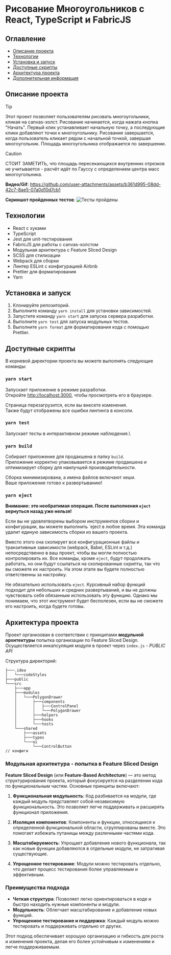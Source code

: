 # Рисование Многоугольников с React, TypeScript и FabricJS

## Оглавление

- [Описание проекта](#описание-проекта)
- [Технологии](#технологии)
- [Установка и запуск](#установка-и-запуск)
- [Доступные скрипты](#доступные-скрипты)
- [Архитектура проекта](#архитектура-проекта)
- [Дополнительная информация](#дополнительная-информация)

## Описание проекта

> [!TIP]
> Этот проект позволяет пользователям рисовать многоугольники, кликая на canvas-холст.
> Рисование начинается, когда нажата кнопка "Начать".
> Первый клик устанавливает начальную точку, а последующие клики добавляют точки к многоугольнику.
> Рисование завершается, когда пользователь кликает рядом с начальной точкой, завершая многоугольник.
> Площадь многоугольника отображается по завершении.

> [!CAUTION]
> СТОИТ ЗАМЕТИТЬ, что площадь пересекающихся внутренних отрезков не учитывается - расчёт идёт по Гауссу с определением центра масс многоугольника.

**Видео/Gif**:
https://github.com/user-attachments/assets/b361d995-08dd-42c7-8ae5-07a0d10d7cb1

**Скриншот пройденных тестов**:
![Тесты пройдены](https://github.com/user-attachments/assets/7e9d2376-9a9c-4ded-8d4b-6ef8b1942bb8)

## Технологии

- React с хуками
- TypeScript
- Jest для unit-тестирования
- FabricJS для работы с canvas-холстом
- Модульная архитектура с Feature Sliced Design
- SCSS для стилизации
- Webpack для сборки
- Линтер ESLint с конфигурацией Airbnb
- Prettier для форматирования
- Yarn

## Установка и запуск

1. Клонируйте репозиторий.
2. Выполните команду `yarn install` для установки зависимостей.
3. Запустите команду `yarn start` для запуска сервера разработки.
4. Выполните `yarn test` для запуска модульных тестов.
5. Выполните `yarn format` для форматирования кода с помощью Prettier.

## Доступные скрипты

В корневой директории проекта вы можете выполнять следующие команды:

### `yarn start`

Запускает приложение в режиме разработки.\
Откройте [http://localhost:3000](http://localhost:3000), чтобы просмотреть его в браузере.

Страница перезагрузится, если вы внесете изменения.\
Также будут отображены все ошибки линтинга в консоли.

### `yarn test`

Запускает тесты в интерактивном режиме наблюдения.\

### `yarn build`

Собирает приложение для продакшена в папку `build`.\
Приложение корректно упаковывается в режиме продакшена и оптимизирует сборку для наилучшей производительности.

Сборка минимизирована, а имена файлов включают хеши.\
Ваше приложение готово к развертыванию!

### `yarn eject`

**Внимание: это необратимая операция. После выполнения `eject` вернуться назад уже нельзя!**

Если вы не удовлетворены выбором инструментов сборки и конфигурации, вы можете выполнить `eject в любое время. Эта команда удалит единую зависимость сборки из вашего проекта.

Вместо этого она скопирует все конфигурационные файлы и транзитивные зависимости (webpack, Babel, ESLint и т.д.) непосредственно в ваш проект, чтобы вы могли полностью контролировать их. Все команды, кроме `eject`, будут продолжать работать, но они будут ссылаться на скопированные скрипты, так что вы сможете их настроить. На этом этапе вы будете полностью ответственны за настройку.

Не обязательно использовать `eject`. Курсивный набор функций подходит для небольших и средних развертываний, и вы не должны чувствовать себя обязанным использовать эту функцию. Однако мы понимаем, что этот инструмент будет бесполезен, если вы не сможете его настроить, когда будете готовы.

## Архитектура проекта

Проект организован в соответствии с принципами **модульной архитектуры** попытка организации по Feature Sliced Design.
Осуществляется инкапсуляция модуля в проект через `index.js` - _PUBLIC API_

Структура директорий:

```
├───.idea
│   └───codeStyles
├───public
└───src
    ├───app
    ├───modules
    │   └───PolygonDrawer
    │       ├───components
    │       │   ├───ControlPanel
    │       │   └───PolygonDrawer
    │       ├───helpers
    │       ├───hooks
    │       └───tests
    └───shared
        ├───assets
        ├───types
        └───ui
            └───ControlButton
// конфиги
```

### Модульная архитектура - попытка в Feature Sliced Design

**Feature Sliced Design** (или **Feature-Based Architecture**) — это метод структурирования проекта, который фокусируется на разделении кода по функциональным частям. Основные принципы включают:

1. **Функциональная модульность**: Код разбивается на модули, где каждый модуль представляет собой независимую функциональность. Это позволяет легче поддерживать и расширять функционал приложения.

2. **Изоляция компонентов**: Компоненты и функции, относящиеся к определенной функциональной области, сгруппированы вместе. Это помогает избежать путаницы между различными частями кода.

3. **Масштабируемость**: Упрощает добавление нового функционала, так как новые функции добавляются в отдельные модули, не затрагивая существующие.

4. **Упрощенное тестирование**: Модули можно тестировать отдельно, что делает процесс тестирования более управляемым и эффективным.

### Преимущества подхода

- **Четкая структура**: Позволяет легко ориентироваться в коде и быстро находить нужные компоненты и модули.
- **Модульность**: Облегчает масштабирование и добавление новых функций.
- **Упрощенное тестирование и поддержка**: Каждый модуль можно тестировать и поддерживать отдельно от других.

Этот подход обеспечивает хорошую организацию и гибкость для роста и изменения проекта, делая его более устойчивым к изменениям и легче поддерживаемым.
